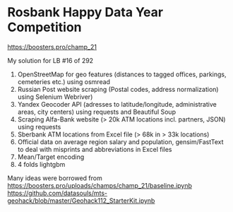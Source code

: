 # Rosbank Happy Data Year Competition
https://boosters.pro/champ_21

My solution for LB #16 of 292

1. OpenStreetMap for geo features (distances to tagged offices, parkings, cemeteries etc.) using osmread
2. Russian Post website scraping (Postal codes, address normalization) using Selenium Webriver)
3. Yandex Geocoder API (adresses to latitude/longitude, administrative areas, city centers) using requests and Beautiful Soup
4. Scraping Alfa-Bank website (> 20k ATM locations incl. partners, JSON) using requests
5. Sberbank ATM locations from Excel file (> 68k in > 33k locations)
6. Official data on average region salary and population, gensim/FastText to deal with misprints and abbreviations in Excel files
7. Mean/Target encoding
8. 4 folds lightgbm

Many ideas were borrowed from
https://boosters.pro/uploads/champs/champ_21/baseline.ipynb
https://github.com/datasouls/mts-geohack/blob/master/Geohack112_StarterKit.ipynb
